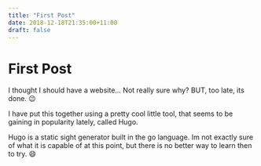 ```yaml
---
title: "First Post"
date: 2018-12-18T21:35:00+11:00
draft: false
---
```


# First Post

I thought I should have a website... Not really sure why? BUT, too late, its done. :wink:

I have put this together using a pretty cool little tool, that seems to be gaining in popularity lately, called Hugo.

Hugo is a static sight generator built in the go language. Im not exactly sure of what it is capable of at this point, but there is no better way to learn then to try. :smile:



